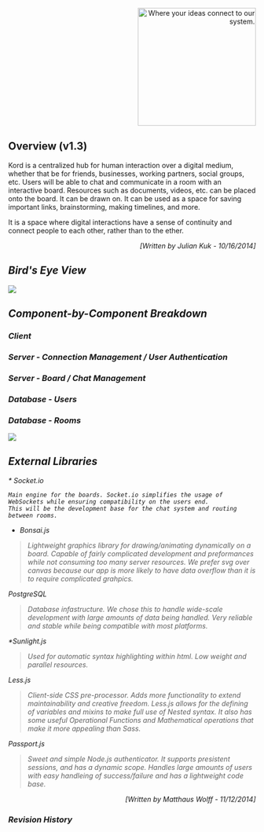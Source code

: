 <p align="right"><img src="https://github.com/umass-cs-326/team-kord.io/blob/master/docs/images/kordio.png" width="240px" alt="Where your ideas connect to our system."></p>

## Overview (v1.3)  

Kord is a centralized hub for human interaction over a digital medium,
whether that be for friends, businesses, working partners, social groups, etc.
Users will be able to chat and communicate in a room with an interactive board.
Resources such as documents, videos, etc. can be placed onto the board.
It can be drawn on. It can be used as a space for saving important links,
brainstorming, making timelines, and more.

It is a space where digital interactions have a sense of continuity and connect
people to each other, rather than to the ether.

<p align = "right"><i >[Written by  Julian Kuk - 10/16/2014]</em></p>  

## Bird's Eye View

<p align="left"><img src="https://github.com/umass-cs-326/team-kord.io/blob/master/docs/diagrams/uml/kordoverview.png"></p>

## Component-by-Component Breakdown

### Client

### Server - Connection Management / User Authentication

### Server - Board / Chat Management

### Database - Users

### Database - Rooms

<p align="left"><img src="https://github.com/umass-cs-326/team-kord.io/blob/master/docs/diagrams/uml/kordrooms.png"></p>

## External Libraries

﻿* Socket.io

	Main engine for the boards. Socket.io simplifies the usage of WebSockets while ensuring compatibility on the users end.
	This will be the development base for the chat system and routing between rooms.

* Bonsai.js
	
>Lightweight graphics library for drawing/animating dynamically on a board.
>Capable of fairly complicated development and preformances while not consuming too many server resources.
>We prefer svg over canvas because our app is more likely to have data overflow than it is to require complicated grahpics.

 PostgreSQL

>Database infastructure. We chose this to handle wide-scale development with large amounts of data being handled.
>Very reliable and stable while being compatible with most platforms. 

*Sunlight.js

>Used for automatic syntax highlighting within html. Low weight and parallel resources.

 Less.js

>Client-side CSS pre-processor. Adds more functionality to extend maintainability and creative freedom.
>Less.js allows for the defining of variables and mixins to make full use of Nested syntax. It also has some useful Operational Functions and Mathematical operations that make it more appealing than Sass.

 Passport.js

>Sweet and simple Node.js authenticator. It supports presistent sessions, and has a dynamic scope.
>Handles large amounts of users with easy handleing of success/failure and has a lightweight code base.

<p align = "right"><i >[Written by  Matthaus Wolff - 11/12/2014]</em></p>  

### Revision History